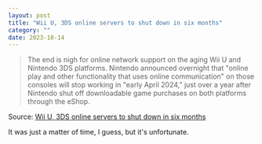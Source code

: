 ```yaml
---
layout: post
title: "Wii U, 3DS online servers to shut down in six months"
category: ""
date: 2023-10-14
---
```


>The end is nigh for online network support on the aging Wii U and Nintendo 3DS platforms. Nintendo announced overnight that "online play and other functionality that uses online communication" on those consoles will stop working in "early April 2024," just over a year after Nintendo shut off downloadable game purchases on both platforms through the eShop.

Source: [Wii U, 3DS online servers to shut down in six months](https://arstechnica.com/gaming/2023/10/wii-u-3ds-online-servers-to-shut-down-in-six-months/)

It was just a matter of time, I guess, but it's unfortunate.

